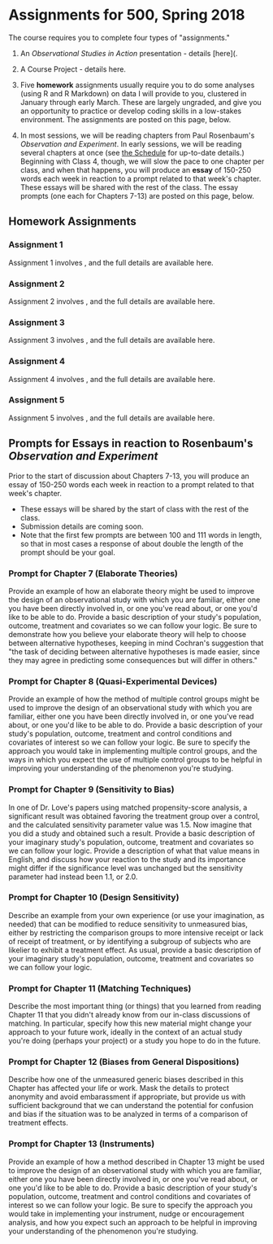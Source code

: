 # Assignments for 500, Spring 2018

The course requires you to complete four types of "assignments." 

1. An *Observational Studies in Action* presentation - details [here](.

2. A Course Project - details here.

3. Five **homework** assignments usually require you to do some analyses (using R and R Markdown) on data I will provide to you, clustered in January through early March. These are largely ungraded, and give you an opportunity to practice or develop coding skills in a low-stakes environment. The assignments are posted on this page, below.

4. In most sessions, we will be reading chapters from Paul Rosenbaum's *Observation and Experiment*. In early sessions, we will be reading several chapters at once (see [the Schedule](https://github.com/THOMASELOVE/500-2018/blob/master/SCHEDULE.md) for up-to-date details.) Beginning with Class 4, though, we will slow the pace to one chapter per class, and when that happens, you will produce an **essay** of 150-250 words each week in reaction to a prompt related to that week's chapter. These essays will be shared with the rest of the class. The essay prompts (one each for Chapters 7-13) are posted on this page, below. 


## Homework Assignments

### Assignment 1

Assignment 1 involves , and the full details are available here.

### Assignment 2

Assignment 2 involves , and the full details are available here.

### Assignment 3

Assignment 3 involves , and the full details are available here.

### Assignment 4

Assignment 4 involves , and the full details are available here.

### Assignment 5

Assignment 5 involves , and the full details are available here.

## Prompts for Essays in reaction to Rosenbaum's *Observation and Experiment*

Prior to the start of discussion about Chapters 7-13, you will produce an essay of 150-250 words each week in reaction to a prompt related to that week's chapter.

- These essays will be shared by the start of class with the rest of the class. 
- Submission details are coming soon. 
- Note that the first few prompts are between 100 and 111 words in length, so that in most cases a response of about double the length of the prompt should be your goal.

### Prompt for Chapter 7 (Elaborate Theories)

Provide an example of how an elaborate theory might be used to improve the design of an observational study with which you are familiar, either one you have been directly involved in, or one you've read about, or one you'd like to be able to do. Provide a basic description of your study's population, outcome, treatment and covariates so we can follow your logic. Be sure to demonstrate how you believe your elaborate theory will help to choose between alternative hypotheses, keeping in mind Cochran's suggestion that "the task of deciding between alternative hypotheses is made easier, since they may agree in predicting some consequences but will differ in others."

### Prompt for Chapter 8 (Quasi-Experimental Devices)

Provide an example of how the method of multiple control groups might be used to improve the design of an observational study with which you are familiar, either one you have been directly involved in, or one you've read about, or one you'd like to be able to do. Provide a basic description of your study's population, outcome, treatment and control conditions and covariates of interest so we can follow your logic. Be sure to specify the approach you would take in implementing multiple control groups, and the ways in which you expect the use of multiple control groups to be helpful in improving your understanding of the phenomenon you're studying. 

### Prompt for Chapter 9 (Sensitivity to Bias)

In one of Dr. Love's papers using matched propensity-score analysis, a significant result was obtained favoring the treatment group over a control, and the calculated sensitivity parameter value was 1.5. Now imagine that you did a study and obtained such a result. Provide a basic description of your imaginary study's population, outcome, treatment and covariates so we can follow your logic. Provide a description of what that value means in English, and discuss how your reaction to the study and its importance might differ if the significance level was unchanged but the sensitivity parameter had instead been 1.1, or 2.0.

### Prompt for Chapter 10 (Design Sensitivity)

Describe an example from your own experience (or use your imagination, as needed) that can be modified to reduce sensitivity to unmeasured bias, either by restricting the comparison groups to more intensive receipt or lack of receipt of treatment, or by identifying a subgroup of subjects who are likelier to exhibit a treatment effect. As usual, provide a basic description of your imaginary study's population, outcome, treatment and covariates so we can follow your logic.

### Prompt for Chapter 11 (Matching Techniques)

Describe the most important thing (or things) that you learned from reading Chapter 11 that you didn't already know from our in-class discussions of matching. In particular, specify how this new material might change your approach to your future work, ideally in the context of an actual study you're doing (perhaps your project) or a study you hope to do in the future.

### Prompt for Chapter 12 (Biases from General Dispositions)

Describe how one of the unmeasured generic biases described in this Chapter has affected your life or work. Mask the details to protect anonymity and avoid embarassment if appropriate, but provide us with sufficient background that we can understand the potential for confusion and bias if the situation was to be analyzed in terms of a comparison of treatment effects.

### Prompt for Chapter 13 (Instruments)

Provide an example of how a method described in Chapter 13 might be used to improve the design of an observational study with which you are familiar, either one you have been directly involved in, or one you've read about, or one you'd like to be able to do. Provide a basic description of your study's population, outcome, treatment and control conditions and covariates of interest so we can follow your logic. Be sure to specify the approach you would take in implementing your instrument, nudge or encouragement analysis, and how you expect such an approach to be helpful in improving your understanding of the phenomenon you're studying. 
